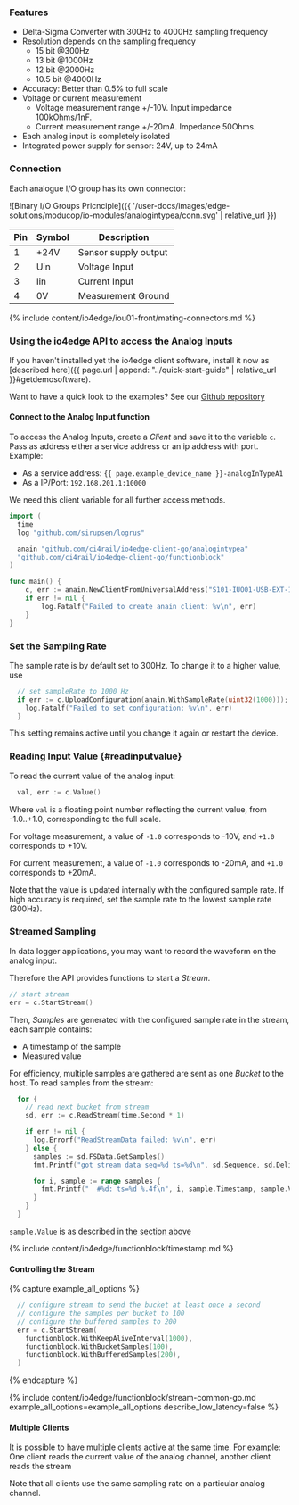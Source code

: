 ### Features

* Delta-Sigma Converter with 300Hz to 4000Hz sampling frequency
* Resolution depends on the sampling frequency
  * 15 bit @300Hz
  * 13 bit @1000Hz
  * 12 bit @2000Hz
  * 10.5 bit @4000Hz
* Accuracy: Better than 0.5% to full scale
* Voltage or current measurement
  * Voltage measurement range +/-10V. Input impedance 100kOhms/1nF.
  * Current measurement range +/-20mA. Impedance 50Ohms.
* Each analog input is completely isolated
* Integrated power supply for sensor: 24V, up to 24mA


### Connection

Each analogue I/O group has its own connector:

![Binary I/O Groups Pricnciple]({{ '/user-docs/images/edge-solutions/moducop/io-modules/analogintypea/conn.svg' | relative_url }})

| Pin | Symbol | Description          |
| --- | ------ | -------------------- |
| 1   | +24V   | Sensor supply output |
| 2   | Uin    | Voltage Input        |
| 3   | Iin    | Current Input        |
| 4   | 0V     | Measurement Ground   |

{% include content/io4edge/iou01-front/mating-connectors.md %}

### Using the io4edge API to access the Analog Inputs

If you haven't installed yet the io4edge client software, install it now as [described here]({{ page.url | append: "../quick-start-guide" | relative_url }}#getdemosoftware).

Want to have a quick look to the examples? See our [Github repository](https://github.com/ci4rail/io4edge-client-go/tree/main/examples/analogInTypeA)

#### Connect to the Analog Input function

To access the Analog Inputs, create a *Client* and save it to the variable `c`. Pass as address either a service address or an ip address with port. Example:
* As a service address: `{{ page.example_device_name }}-analogInTypeA1`
* As a IP/Port: `192.168.201.1:10000`

We need this client variable for all further access methods.

```go
import (
  time
  log "github.com/sirupsen/logrus"

  anain "github.com/ci4rail/io4edge-client-go/analogintypea"
  "github.com/ci4rail/io4edge-client-go/functionblock"
)

func main() {
    c, err := anain.NewClientFromUniversalAddress("S101-IUO01-USB-EXT-1-analogInTypeA1", time.Second)
    if err != nil {
        log.Fatalf("Failed to create anain client: %v\n", err)
    }
}
```

### Set the Sampling Rate

The sample rate is by default set to 300Hz. To change it to a higher value, use

```go
  // set sampleRate to 1000 Hz
  if err := c.UploadConfiguration(anain.WithSampleRate(uint32(1000))); err != nil {
    log.Fatalf("Failed to set configuration: %v\n", err)
  }
```

This setting remains active until you change it again or restart the device.

### Reading Input Value {#readinputvalue}

To read the current value of the analog input:

```go
  val, err := c.Value()
```

Where `val` is a floating point number reflecting the current value, from -1.0..+1.0, corresponding to the full scale.

For voltage measurement, a value of `-1.0` corresponds to -10V, and `+1.0` corresponds to +10V.

For current measurement, a value of `-1.0` corresponds to -20mA, and `+1.0` corresponds to +20mA.

Note that the value is updated internally with the configured sample rate. If high accuracy is required, set the sample rate to the lowest sample rate (300Hz).

### Streamed Sampling

In data logger applications, you may want to record the waveform on the analog input.

Therefore the API provides functions to start a *Stream*.

```go
// start stream
err = c.StartStream()
```

Then, *Samples* are generated with the configured sample rate in the stream, each sample contains:
* A timestamp of the sample
* Measured value

For efficiency, multiple samples are gathered are sent as one *Bucket* to the host.
To read samples from the stream:

```go
  for {
    // read next bucket from stream
    sd, err := c.ReadStream(time.Second * 1)

    if err != nil {
      log.Errorf("ReadStreamData failed: %v\n", err)
    } else {
      samples := sd.FSData.GetSamples()
      fmt.Printf("got stream data seq=%d ts=%d\n", sd.Sequence, sd.DeliveryTimestamp)

      for i, sample := range samples {
        fmt.Printf("  #%d: ts=%d %.4f\n", i, sample.Timestamp, sample.Value)
      }
    }
  }
```
`sample.Value` is as described in [the section above](#readinputvalue)


{% include content/io4edge/functionblock/timestamp.md %}

#### Controlling the Stream

{% capture example_all_options %}

```go
  // configure stream to send the bucket at least once a second
  // configure the samples per bucket to 100
  // configure the buffered samples to 200
  err = c.StartStream(
    functionblock.WithKeepAliveInterval(1000),
    functionblock.WithBucketSamples(100),
    functionblock.WithBufferedSamples(200),
  )
```
{% endcapture %}

{% include content/io4edge/functionblock/stream-common-go.md example_all_options=example_all_options describe_low_latency=false %}


#### Multiple Clients

It is possible to have multiple clients active at the same time. For example:
One client reads the current value of the analog channel, another client reads the stream

Note that all clients use the same sampling rate on a particular analog channel.
